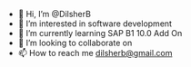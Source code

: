 - 👋 Hi, I’m @DilsherB
- 👀 I’m interested in software development 
- 🌱 I’m currently learning SAP B1 10.0 Add On 
- 💞️ I’m looking to collaborate on 
- 📫 How to reach me dilsherb@gmail.com

<!---
DilsherB/DilsherB is a ✨ special ✨ repository because its `README.md` (this file) appears on your GitHub profile.
You can click the Preview link to take a look at your changes.
--->
